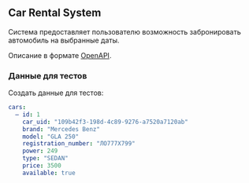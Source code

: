 ## Car Rental System

Система предоставляет пользователю возможность забронировать автомобиль на выбранные даты.

Описание в формате [OpenAPI](%5Binst%5D%5Bv3%5D%20Car%20Rental%20System.yml).

### Данные для тестов

Создать данные для тестов:

```yaml
cars:
  – id: 1
    car_uid: "109b42f3-198d-4c89-9276-a7520a7120ab"
    brand: "Mercedes Benz"
    model: "GLA 250"
    registration_number: "ЛО777Х799"
    power: 249
    type: "SEDAN"
    price: 3500
    available: true
```